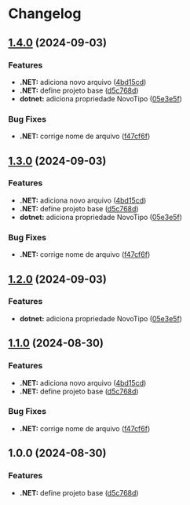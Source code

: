 # Changelog

## [1.4.0](https://github.com/renebentes/release-please/compare/v1.3.0...v1.4.0) (2024-09-03)


### Features

* **.NET:** adiciona novo arquivo ([4bd15cd](https://github.com/renebentes/release-please/commit/4bd15cd9e7d3520ad18869b377ae77e3688d945d))
* **.NET:** define projeto base ([d5c768d](https://github.com/renebentes/release-please/commit/d5c768d302ea4b9d91333c9cd819f65338a4d390))
* **dotnet:** adiciona propriedade NovoTipo ([05e3e5f](https://github.com/renebentes/release-please/commit/05e3e5ff482df6fd76c2ca1a6fcf422eca4ecc15))


### Bug Fixes

* **.NET:** corrige nome de arquivo ([f47cf6f](https://github.com/renebentes/release-please/commit/f47cf6f2cb088892be5b8c05d6fa85b80fd66ad7))

## [1.3.0](https://github.com/renebentes/release-please/compare/v1.2.0...v1.3.0) (2024-09-03)


### Features

* **.NET:** adiciona novo arquivo ([4bd15cd](https://github.com/renebentes/release-please/commit/4bd15cd9e7d3520ad18869b377ae77e3688d945d))
* **.NET:** define projeto base ([d5c768d](https://github.com/renebentes/release-please/commit/d5c768d302ea4b9d91333c9cd819f65338a4d390))
* **dotnet:** adiciona propriedade NovoTipo ([05e3e5f](https://github.com/renebentes/release-please/commit/05e3e5ff482df6fd76c2ca1a6fcf422eca4ecc15))


### Bug Fixes

* **.NET:** corrige nome de arquivo ([f47cf6f](https://github.com/renebentes/release-please/commit/f47cf6f2cb088892be5b8c05d6fa85b80fd66ad7))

## [1.2.0](https://github.com/renebentes/release-please/compare/v1.1.0...v1.2.0) (2024-09-03)


### Features

* **dotnet:** adiciona propriedade NovoTipo ([05e3e5f](https://github.com/renebentes/release-please/commit/05e3e5ff482df6fd76c2ca1a6fcf422eca4ecc15))

## [1.1.0](https://github.com/renebentes/release-please/compare/v1.0.0...v1.1.0) (2024-08-30)


### Features

* **.NET:** adiciona novo arquivo ([4bd15cd](https://github.com/renebentes/release-please/commit/4bd15cd9e7d3520ad18869b377ae77e3688d945d))
* **.NET:** define projeto base ([d5c768d](https://github.com/renebentes/release-please/commit/d5c768d302ea4b9d91333c9cd819f65338a4d390))


### Bug Fixes

* **.NET:** corrige nome de arquivo ([f47cf6f](https://github.com/renebentes/release-please/commit/f47cf6f2cb088892be5b8c05d6fa85b80fd66ad7))

## 1.0.0 (2024-08-30)


### Features

* **.NET:** define projeto base ([d5c768d](https://github.com/renebentes/release-please/commit/d5c768d302ea4b9d91333c9cd819f65338a4d390))
